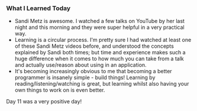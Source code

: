 ### What I Learned Today

- Sandi Metz is awesome. I watched a few talks on YouTube by her last night and this morning and they were super helpful in a very practical way.
- Learning is a circular process. I'm pretty sure I had watched at least one of these Sandi Metz videos before, and understood the concepts explained by Sandi both times; but time and experience makes such a huge difference when it comes to how much you can take from a talk and actually use/reason about using in an application.
- It's becoming increasingly obvious to me that becoming a better programmer is insanely simple - build things! Learning by reading/listening/watching is great, but learning whilst also having your own things to work on is even better.

Day 11 was a very positive day!
